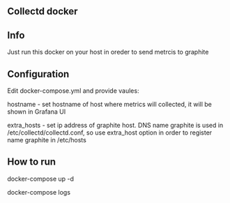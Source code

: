
## Collectd docker

## Info

Just run this docker on your host in oreder to send metrcis to graphite

## Configuration

Edit docker-compose.yml and provide vaules:

hostname - set hostname of host where metrics will collected, it will be shown in Grafana UI

extra_hosts - set ip address of graphite host. DNS name graphite is used in /etc/collectd/collectd.conf, so use extra_host option in order to register name graphite in /etc/hosts

## How to run

docker-compose up -d

docker-compose logs